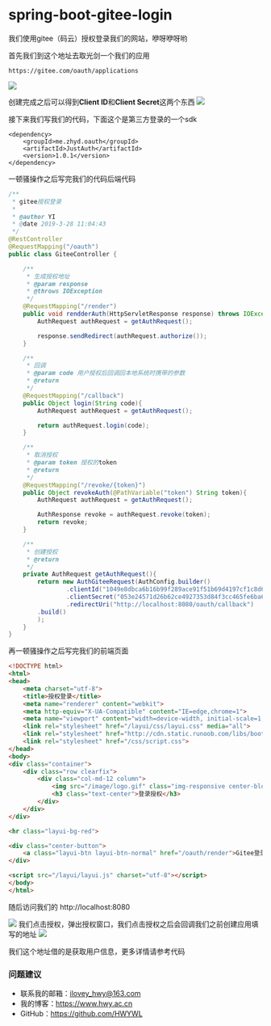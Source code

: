 # spring-boot-gitee-login
我们使用gitee（码云）授权登录我们的网站，咿呀咿呀哟

首先我们到这个地址去取光剑一个我们的应用
```
https://gitee.com/oauth/applications
```
![](https://i.imgur.com/bprB4G4.png)

创建完成之后可以得到**Client ID**和**Client Secret**这两个东西
![](https://i.imgur.com/NE1u2xs.png)

接下来我们写我们的代码，下面这个是第三方登录的一个sdk
```
<dependency>
    <groupId>me.zhyd.oauth</groupId>
    <artifactId>JustAuth</artifactId>
    <version>1.0.1</version>
</dependency>
```

一顿骚操作之后写完我们的代码后端代码
```java
/**
 * gitee授权登录
 *
 * @author YI
 * @date 2019-3-28 11:04:43
 */
@RestController
@RequestMapping("/oauth")
public class GiteeController {

    /**
     * 生成授权地址
     * @param response
     * @throws IOException
     */
    @RequestMapping("/render")
    public void rendderAuth(HttpServletResponse response) throws IOException {
        AuthRequest authRequest = getAuthRequest();

        response.sendRedirect(authRequest.authorize());
    }

    /**
     * 回调
     * @param code 用户授权后回调回本地系统时携带的参数
     * @return
     */
    @RequestMapping("/callback")
    public Object login(String code){
        AuthRequest authRequest = getAuthRequest();

        return authRequest.login(code);
    }

    /**
     * 取消授权
     * @param token 授权的token
     * @return
     */
    @RequestMapping("/revoke/{token}")
    public Object revokeAuth(@PathVariable("token") String token){
        AuthRequest authRequest = getAuthRequest();

        AuthResponse revoke = authRequest.revoke(token);
        return revoke;
    }

    /**
     * 创建授权
     * @return
     */
    private AuthRequest getAuthRequest(){
        return new AuthGiteeRequest(AuthConfig.builder()
                .clientId("1049e8dbca6b16b99f289ace91f51b69d4197cf1c8d633a09f49cfa2ba65a99d")
                .clientSecret("053e24571d26b62ce4927353d84f3cc465fe6ba6af1e45759f0d782e0a186d12")
                .redirectUri("http://localhost:8080/oauth/callback")
        .build()
        );
    }
}
```

再一顿骚操作之后写完我们的前端页面
```html
<!DOCTYPE html>
<html>
<head>
    <meta charset="utf-8">
    <title>授权登录</title>
    <meta name="renderer" content="webkit">
    <meta http-equiv="X-UA-Compatible" content="IE=edge,chrome=1">
    <meta name="viewport" content="width=device-width, initial-scale=1, maximum-scale=1">
    <link rel="stylesheet" href="/layui/css/layui.css" media="all">
    <link rel="stylesheet" href="http://cdn.static.runoob.com/libs/bootstrap/3.3.7/css/bootstrap.min.css">
    <link rel="stylesheet" href="/css/script.css">
</head>
<body>
<div class="container">
    <div class="row clearfix">
        <div class="col-md-12 column">
            <img src="/image/logo.gif" class="img-responsive center-block" alt="Cinque Terre">
            <h3 class="text-center">登录授权</h3>
        </div>
    </div>
</div>

<hr class="layui-bg-red">

<div class="center-button">
    <a class="layui-btn layui-btn-normal" href="/oauth/render">Gitee登录授权</a>
</div>

<script src="/layui/layui.js" charset="utf-8"></script>
</body>
</html>
```

随后访问我们的 http://localhost:8080

![](https://i.imgur.com/ChJYSQn.png)
我们点击授权，弹出授权窗口，我们点击授权之后会回调我们之前创建应用填写的地址
![](https://i.imgur.com/n3lIJzI.png)

我们这个地址借的是获取用户信息，更多详情请参考代码
### 问题建议

- 联系我的邮箱：ilovey_hwy@163.com
- 我的博客：https://www.hwy.ac.cn
- GitHub：https://github.com/HWYWL